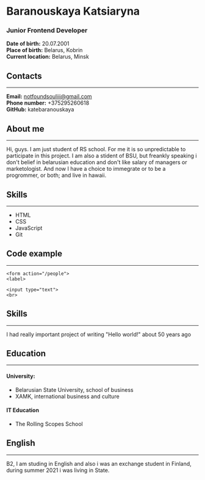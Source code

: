 # **Baranouskaya Katsiaryna**
### **Junior Frontend Developer**
**Date of birth:** 20.07.2001 <br/>
**Place of birth:** Belarus, Kobrin <br/>
**Current location:** Belarus, Minsk <br>

## **Contacts**
***
**Email:** notfoundsouliii@gmail.com <br/>
**Phone number:** +375295260618 <br/>
**GitHub:** katebaranouskaya <br>

## **About me**
***
Hi, guys. I am just student of RS school. For me it is so unpredictable to participate in this project. I am also a stident of BSU, but freankly speaking i don't belief in belarusian education and don't like salary of managers or marketologist. And now I have a choice to immegrate or to be a progrommer, or both; and live in hawaii.
## **Skills**
***
- HTML
- CSS
- JavaScript
- Git
## **Code example**
***
```
<form action="/people">
<label>

<input type="text">
<br>
```
## **Skills**
***
I had really important project of writing "Hello world!" about 50 years ago
## **Education**
***
#### **University:** 
- Belarusian State University, school of business
- XAMK, international business and culture
#### **IT Education**
* The Rolling Scopes School 

## **English**
***
B2, I am studing in English and also i was an exchange student in Finland, during summer 2021 i was living in State.
